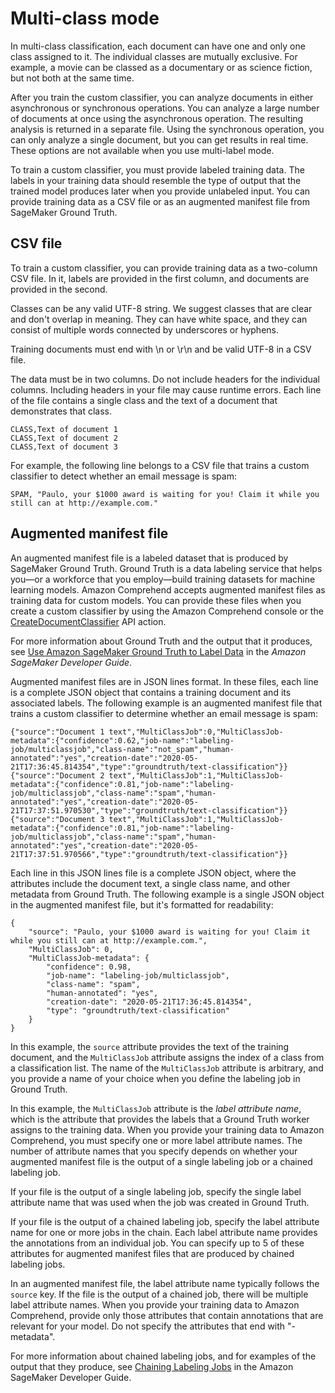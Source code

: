# Multi\-class mode<a name="prep-classifier-data-multi-class"></a>

In multi\-class classification, each document can have one and only one class assigned to it\. The individual classes are mutually exclusive\. For example, a movie can be classed as a documentary or as science fiction, but not both at the same time\. 

After you train the custom classifier, you can analyze documents in either asynchronous or synchronous operations\. You can analyze a large number of documents at once using the asynchronous operation\. The resulting analysis is returned in a separate file\. Using the synchronous operation, you can only analyze a single document, but you can get results in real time\. These options are not available when you use multi\-label mode\. 

To train a custom classifier, you must provide labeled training data\. The labels in your training data should resemble the type of output that the trained model produces later when you provide unlabeled input\. You can provide training data as a CSV file or as an augmented manifest file from SageMaker Ground Truth\.

## CSV file<a name="prep-classifier-data-multi-class-csv"></a>

To train a custom classifier, you can provide training data as a two\-column CSV file\. In it, labels are provided in the first column, and documents are provided in the second\.

Classes can be any valid UTF\-8 string\. We suggest classes that are clear and don't overlap in meaning\. They can have white space, and they can consist of multiple words connected by underscores or hyphens\.

Training documents must end with \\n or \\r\\n and be valid UTF\-8 in a CSV file\.

The data must be in two columns\. Do not include headers for the individual columns\. Including headers in your file may cause runtime errors\. Each line of the file contains a single class and the text of a document that demonstrates that class\.

```
CLASS,Text of document 1
CLASS,Text of document 2
CLASS,Text of document 3
```

For example, the following line belongs to a CSV file that trains a custom classifier to detect whether an email message is spam:

```
SPAM, "Paulo, your $1000 award is waiting for you! Claim it while you still can at http://example.com."
```

## Augmented manifest file<a name="prep-classifier-data-multi-class-manifest"></a>

An augmented manifest file is a labeled dataset that is produced by SageMaker Ground Truth\. Ground Truth is a data labeling service that helps you—or a workforce that you employ—build training datasets for machine learning models\. Amazon Comprehend accepts augmented manifest files as training data for custom models\. You can provide these files when you create a custom classifier by using the Amazon Comprehend console or the [CreateDocumentClassifier](https://docs.aws.amazon.com/comprehend/latest/APIReference/API_CreateDocumentClassifier.html) API action\. 

For more information about Ground Truth and the output that it produces, see [Use Amazon SageMaker Ground Truth to Label Data](https://docs.aws.amazon.com/sagemaker/latest/dg/sms.html) in the *Amazon SageMaker Developer Guide*\.

Augmented manifest files are in JSON lines format\. In these files, each line is a complete JSON object that contains a training document and its associated labels\. The following example is an augmented manifest file that trains a custom classifier to determine whether an email message is spam:

```
{"source":"Document 1 text","MultiClassJob":0,"MultiClassJob-metadata":{"confidence":0.62,"job-name":"labeling-job/multiclassjob","class-name":"not_spam","human-annotated":"yes","creation-date":"2020-05-21T17:36:45.814354","type":"groundtruth/text-classification"}}
{"source":"Document 2 text","MultiClassJob":1,"MultiClassJob-metadata":{"confidence":0.81,"job-name":"labeling-job/multiclassjob","class-name":"spam","human-annotated":"yes","creation-date":"2020-05-21T17:37:51.970530","type":"groundtruth/text-classification"}}
{"source":"Document 3 text","MultiClassJob":1,"MultiClassJob-metadata":{"confidence":0.81,"job-name":"labeling-job/multiclassjob","class-name":"spam","human-annotated":"yes","creation-date":"2020-05-21T17:37:51.970566","type":"groundtruth/text-classification"}}
```

Each line in this JSON lines file is a complete JSON object, where the attributes include the document text, a single class name, and other metadata from Ground Truth\. The following example is a single JSON object in the augmented manifest file, but it's formatted for readability: 

```
{
    "source": "Paulo, your $1000 award is waiting for you! Claim it while you still can at http://example.com.",
    "MultiClassJob": 0,
    "MultiClassJob-metadata": {
        "confidence": 0.98,
        "job-name": "labeling-job/multiclassjob",
        "class-name": "spam",
        "human-annotated": "yes",
        "creation-date": "2020-05-21T17:36:45.814354",
        "type": "groundtruth/text-classification"
    }
}
```

In this example, the `source` attribute provides the text of the training document, and the `MultiClassJob` attribute assigns the index of a class from a classification list\. The name of the `MultiClassJob` attribute is arbitrary, and you provide a name of your choice when you define the labeling job in Ground Truth\. 

In this example, the `MultiClassJob` attribute is the *label attribute name*, which is the attribute that provides the labels that a Ground Truth worker assigns to the training data\. When you provide your training data to Amazon Comprehend, you must specify one or more label attribute names\. The number of attribute names that you specify depends on whether your augmented manifest file is the output of a single labeling job or a chained labeling job\.

If your file is the output of a single labeling job, specify the single label attribute name that was used when the job was created in Ground Truth\. 

If your file is the output of a chained labeling job, specify the label attribute name for one or more jobs in the chain\. Each label attribute name provides the annotations from an individual job\. You can specify up to 5 of these attributes for augmented manifest files that are produced by chained labeling jobs\. 

In an augmented manifest file, the label attribute name typically follows the `source` key\. If the file is the output of a chained job, there will be multiple label attribute names\. When you provide your training data to Amazon Comprehend, provide only those attributes that contain annotations that are relevant for your model\. Do not specify the attributes that end with "\-metadata"\.

For more information about chained labeling jobs, and for examples of the output that they produce, see [Chaining Labeling Jobs](https://docs.aws.amazon.com/sagemaker/latest/dg/sms-reusing-data.html) in the Amazon SageMaker Developer Guide\.